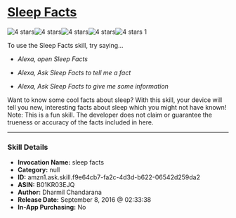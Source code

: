 # [Sleep Facts](http://alexa.amazon.com/#skills/amzn1.ask.skill.f9e64cb7-fa2c-4d3d-b622-06542d259da2)
![4 stars](../../images/ic_star_black_18dp_1x.png)![4 stars](../../images/ic_star_black_18dp_1x.png)![4 stars](../../images/ic_star_black_18dp_1x.png)![4 stars](../../images/ic_star_black_18dp_1x.png)![4 stars](../../images/ic_star_border_black_18dp_1x.png) 1

To use the Sleep Facts skill, try saying...

* *Alexa, open Sleep Facts*

* *Alexa, Ask Sleep Facts to tell me a fact*

* *Alexa, Ask Sleep Facts to give me some information*

Want to know some cool facts about sleep? With this skill, your device will tell you new, interesting facts about sleep which you might not have known!
Note: This is a fun skill. The developer does not claim or guarantee the trueness or accuracy of the facts included in here.

***

### Skill Details

* **Invocation Name:** sleep facts
* **Category:** null
* **ID:** amzn1.ask.skill.f9e64cb7-fa2c-4d3d-b622-06542d259da2
* **ASIN:** B01KR03EJQ
* **Author:** Dharmil Chandarana
* **Release Date:** September 8, 2016 @ 02:33:38
* **In-App Purchasing:** No
